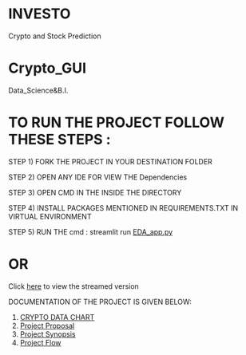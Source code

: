 # INVESTO
 Crypto and Stock Prediction 
# Crypto_GUI
 Data_Science&B.I.

# TO RUN THE PROJECT FOLLOW THESE STEPS :


STEP 1) FORK THE PROJECT IN YOUR DESTINATION FOLDER

STEP 2) OPEN ANY IDE FOR VIEW THE Dependencies 

STEP 3) OPEN CMD IN THE INSIDE THE DIRECTORY

STEP 4) INSTALL PACKAGES MENTIONED IN REQUIREMENTS.TXT IN VIRTUAL ENVIRONMENT 

STEP 5) RUN THE cmd : streamlit run [EDA_app.py](EDA_app.py)

# OR
Click [here]() to view the streamed version 


DOCUMENTATION OF THE PROJECT IS GIVEN BELOW:
1) [CRYPTO DATA CHART](Documentation/Crypto_data_chart.xlsx)
2) [Project Proposal](Documentation/PROJECT%20PROPOSAL.docx)
3) [Project Synopsis](Documentation/PROJECT%20SYNOPSIS.docx)
4) [Project Flow](Documentation/Project_Flow.xlsx)
